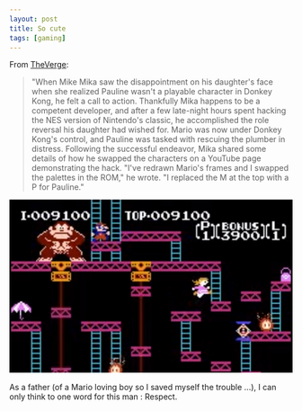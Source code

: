 ```yaml
---
layout: post
title: So cute
tags: [gaming]
---
```


From [TheVerge](http://www.theverge.com/2013/3/10/4086458/father-hacks-donkey-kong-for-daughter-swaps-mario-pauline):


>"When Mike Mika saw the disappointment on his daughter's face when she realized Pauline wasn't a playable character in Donkey Kong, he felt a call to action.
>Thankfully Mika happens to be a competent developer, and after a few late-night hours spent hacking the NES version of Nintendo's classic, he accomplished the role reversal his daughter had wished for. Mario was now under Donkey Kong's control, and Pauline was tasked with rescuing the plumber in distress.
>Following the successful endeavor, Mika shared some details of how he swapped the characters on a YouTube page demonstrating the hack. "I've redrawn  Mario's frames and I swapped the palettes in the ROM," he wrote. "I replaced the M at the top with a P for Pauline."


![Pauline Donkey Kong](/assets/images/pauline-donkey-kong.png)

As a father (of a Mario loving boy so I saved myself the trouble ...), I can only think to one word for this man : Respect.
